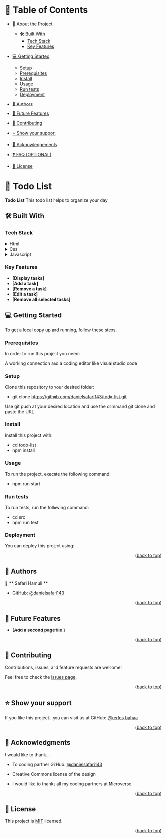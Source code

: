 <a name="readme-top"></a>

<!-- TABLE OF CONTENTS -->

# 📗 Table of Contents

- [📖 About the Project](#about-project)
  - [🛠 Built With](#built-with)
    - [Tech Stack](#tech-stack)
    - [Key Features](#key-features)
  
- [💻 Getting Started](#getting-started)
  - [Setup](#setup)
  - [Prerequisites](#prerequisites)
  - [Install](#install)
  - [Usage](#usage)
  - [Run tests](#run-tests)
  - [Deployment](#triangular_flag_on_post-deployment)
- [👥 Authors](#authors)
- [🔭 Future Features](#future-features)
- [🤝 Contributing](#contributing)
- [⭐️ Show your support](#support)
- [🙏 Acknowledgements](#acknowledgements)
- [❓ FAQ (OPTIONAL)](#faq)
- [📝 License](#license)

<!-- PROJECT DESCRIPTION -->

# 📖 Todo List <a name="about-project"></a>

**Todo List** This todo list helps to organize your day

## 🛠 Built With <a name="built-with"> </a>

### Tech Stack <a name="tech-stack"></a>

<details>
  <summary>Html</summary>
  <ul>
    <li><a href="https://reactjs.org/">React.js</a></li>
  </ul>
</details>

<details>
  <summary>Css</summary>
  <ul>
    <li><a href="https://expressjs.com/">Express.js</a></li>
  </ul>
</details>

<details>
<summary>Javascript</summary>
  <ul>
    <li><a href="https://www.postgresql.org/">PostgreSQL</a></li>
  </ul>
</details>

<!-- Features -->

### Key Features <a name="key-features"></a>

- **[Display tasks]**
- **[Add a task]**
- **[Remove a task]**
- **[Edit a task]**
- **[Remove all selected tasks]**

<!-- GETTING STARTED -->

## 💻 Getting Started <a name="getting-started"></a>

To get a local copy up and running, follow these steps.

### Prerequisites

In order to run this project you need:

A working connection and a coding editor like visual studio code

### Setup

Clone this repository to your desired folder:

- git clone https://github.com/danielsafari143/todo-list.git

Use git push at your desired location and use the command git clone and paste the URL

### Install

Install this project with:

- cd todo-list
- npm install

### Usage

To run the project, execute the following command:

- npm run start

### Run tests

To run tests, run the following command:

- cd src
- npm run test

### Deployment

You can deploy this project using:

<!--
Example:

```sh

```
 -->

<p align="right">(<a href="#readme-top">back to top</a>)</p>

<!-- AUTHORS -->

## 👥 Authors <a name="authors"></a>

👤 ** Safari Hamuli **

- GitHub: [@danielsafari143 ](https://github.com/danielsafari143)

<p align="right">(<a href="#readme-top">back to top</a>)</p>

<!-- FUTURE FEATURES -->

## 🔭 Future Features <a name="future-features"></a>

- **[Add a second page file ]**

<p align="right">(<a href="#readme-top">back to top</a>)</p>

<!-- CONTRIBUTING -->

## 🤝 Contributing <a name="contributing"></a>

Contributions, issues, and feature requests are welcome!

Feel free to check the [issues page](../../issues/).

<p align="right">(<a href="#readme-top">back to top</a>)</p>

<!-- SUPPORT -->

## ⭐️ Show your support <a name="support"></a>

If you like this project...you can visit us at GitHub: [@kerlos bahaa](https://github.com/kerlos-bahaa)

<p align="right">(<a href="#readme-top">back to top</a>)</p>

<!-- ACKNOWLEDGEMENTS -->

## 🙏 Acknowledgments <a name="acknowledgements"></a>

I would like to thank...

- To coding partner GitHub: [@danielsafari143 ](https://github.com/danielsafari143)

- Creative Commons license of the design
- I would like to thanks all my coding partners at Microverse

<p align="right">(<a href="#readme-top">back to top</a>)</p>

<!-- LICENSE -->

## 📝 License <a name="license"></a>

This project is [MIT](./MIT.md) licensed.

<p align="right">(<a href="#readme-top">back to top</a>)</p>
